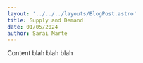 ```yaml
---
layout: '../../../layouts/BlogPost.astro'
title: Supply and Demand
date: 01/05/2024
author: Sarai Marte
---
```



Content blah blah blah